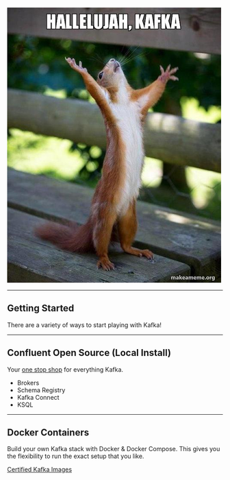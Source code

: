 ![yass](./images/hallelujah-kafka.jpg)

---

## Getting Started

There are a variety of ways to start playing with Kafka!

---

## Confluent Open Source (Local Install)

Your [one stop shop](https://www.confluent.io/download/) for everything Kafka.

* Brokers
* Schema Registry
* Kafka Connect
* KSQL

---

## Docker Containers

Build your own Kafka stack with Docker & Docker Compose. This gives you the flexibility to run the exact setup that you like.

[Certified Kafka Images](https://hub.docker.com/u/confluentinc/)
